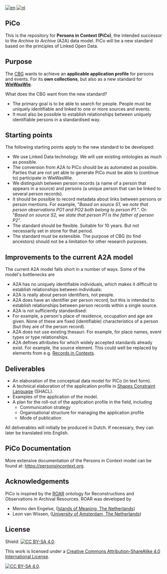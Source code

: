 [![en](https://img.shields.io/badge/lang-en-red.svg)](https://github.com/CBG-Centrum-voor-familiegeschiedenis/PiCo/blob/main/README.md)
[![nl](https://img.shields.io/badge/lang-nl-blue.svg)](https://github.com/CBG-Centrum-voor-familiegeschiedenis/PiCo/blob/main/README.nl.md)

## PiCo
This is the repository for **Persons in Context (PiCo)**, the intended successor to the *Archive to Archive* (A2A) data model. PiCo will be a new standard based on the principles of Linked Open Data. 

## Purpose
The [CBG](https://cbg.nl) wants to achieve an **applicable application profile** for persons and events. For its **own collections**, but also as a new standard for **[WieWasWie](https://wiewaswie.nl)**.

What does the CBG want from the new standard?
- The primary goal is to be able to search for people. People must be uniquely identifiable and linked to one or more sources and events.	
- It must also be possible to establish relationships between uniquely identifiable persons in a standardised way.

## Starting points
The following starting points apply to the new standard to be developed: 
- We use Linked Data technology. We will use existing ontologies as much as possible.
- The conversion from A2A to PiCo should be as automated as possible. Parties that are not yet able to generate PiCo must be able to (continue to) participate in WieWasWie. 
- We distinguish between person records (a name of a person that appears in a source) and persons (a unique person that can be linked to several person records). 
- It should be possible to record metadata about links between persons or person mentions. For example, "*Based on source S1, we note that person observations PO1 and PO2 both belong to person P1.*". Or: "*Based on source S2, we state that person P1 is the father of person P2*". 
- The standard should be flexible. Suitable for 10 years. But not necessarily set in stone for that period. 
- The standard must be extensible. The purpose of CBG (to find ancestors) should not be a limitation for other research purposes. 

## Improvements to the current A2A model
The current A2A model falls short in a number of ways. Some of the model's bottlenecks are 
- A2A has no uniquely identifiable individuals, which makes it difficult to establish relationships between individuals: 
- A2A is really about person identifiers, not people. 
- A2A does have an identifier per person record, but this is intended to establish relationships between person records within a single source. 
- A2A is not sufficiently standardised: 
- For example, a person's place of residence, occupation and age are given. None of these are fixed (identifiable) characteristics of a person (but they are of the person record). 
- A2A does not use existing thesauri. For example, for place names, event types or type relationships. 
- A2A defines attributes for which widely accepted standards already exist. For example, the source element. This could well be replaced by elements from e.g. [Records in Contexts](https://www.ica.org/en/records-in-contexts-ontology). 

## Deliverables
- An elaboration of the conceptual data model for PiCo (in text form). 
- A technical elaboration of the application profile in [Shapes Constraint Language](https://www.w3.org/TR/shacl/) (SHACL). 
- Examples of the application of the model. 
- A plan for the roll-out of the application profile in the field, including 
  - Communication strategy 
  - Organisational structure for managing the application profile 
  - Mode of publication 

All deliverables will initially be produced in Dutch. If necessary, they can later be translated into English. 

## PiCo Documentation
More extensive documentation of the Persons in Context model can be found at: https://personsincontext.org.

## Acknowledgements
PiCo is inspired by the [ROAR](https://leonvanwissen.nl/vocab/roar/docs/) ontology for Reconstructions and Observations in Archival Resources.
ROAR was developed by
* Menno den Engelse, ([Islands of Meaning, The Netherlands](https://islandsofmeaning.nl/))
* Leon van Wissen, ([University of Amsterdam, The Netherlands](https://www.uva.nl/over-de-uva/organisatie/faculteiten/faculteit-der-geesteswetenschappen/faculteit-der-geesteswetenschappen.html))

## License

Shield: [![CC BY-SA 4.0][cc-by-sa-shield]][cc-by-sa].

This work is licensed under a
[Creative Commons Attribution-ShareAlike 4.0 International License][cc-by-sa].

[![CC BY-SA 4.0][cc-by-sa-image]][cc-by-sa].

[cc-by-sa]: http://creativecommons.org/licenses/by-sa/4.0/
[cc-by-sa-image]: https://licensebuttons.net/l/by-sa/4.0/88x31.png
[cc-by-sa-shield]: https://img.shields.io/badge/License-CC%20BY--SA%204.0-lightgrey.svg
